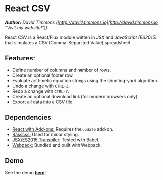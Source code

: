 React CSV
====================
_**Author:** David Timmons ([http://david.timmons.io](http://david.timmons.io "Visit my website!"))_

React CSV is a React/Flux module written in _JSX_ and _JavaScript (ES2015)_ that simulates a CSV (Comma-Separated Value) spreadsheet.

## Features:

* Define number of columns and number of rows.
* Create an optional footer row.
* Evaluate arithmetic equation strings using the shunting-yard algorithm.
* Undo a change with ```CTRL-Z```.
* Redo a change with ```CTRL-Y```.
* Create an optional download link (for modern browsers only).
* Export all data into a CSV file.

## Dependencies

* [React with Add-ons:](https://facebook.github.io/react/ "See the Facebook React page.") Requires the ```update``` add-on.
* [Basscss:](http://www.basscss.com/ "See the Basscss page.") Used for minor styling.
* [JSX/ES2015 Transpiler:](https://babeljs.io/ "See the Babel page.") Tested with Babel.
* [Webpack:](https://webpack.github.io/ "See the Weback page.") Bundled and built with Webpack.

## Demo

See the demo [**here**](http://react-csv.timmons.io "See the React CSV component demo.")!
